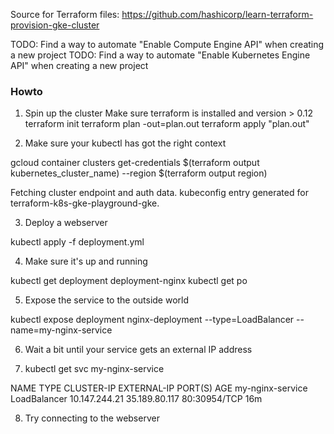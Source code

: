 Source for Terraform files: https://github.com/hashicorp/learn-terraform-provision-gke-cluster

TODO: Find a way to automate "Enable Compute Engine API" when creating a new project
TODO: Find a way to automate "Enable Kubernetes Engine API" when creating a new project

### Howto


1) Spin up the cluster
Make sure terraform is installed and version > 0.12
terraform init
terraform plan -out=plan.out
terraform apply "plan.out"

2) Make sure your kubectl has got the right context


gcloud container clusters get-credentials $(terraform output kubernetes_cluster_name) --region $(terraform output region)

Fetching cluster endpoint and auth data.
kubeconfig entry generated for terraform-k8s-gke-playground-gke.

3) Deploy a webserver

kubectl apply -f deployment.yml

4) Make sure it's up and running

kubectl get deployment deployment-nginx
kubectl get po

5) Expose the service to the outside world

kubectl expose deployment nginx-deployment --type=LoadBalancer --name=my-nginx-service

6) Wait a bit until your service gets an external IP address

7) kubectl get svc my-nginx-service

NAME               TYPE           CLUSTER-IP      EXTERNAL-IP     PORT(S)        AGE
my-nginx-service   LoadBalancer   10.147.244.21   35.189.80.117   80:30954/TCP   16m

8) Try connecting to the webserver
